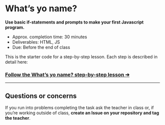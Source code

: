 # What’s yo name?

**Use basic if-statements and prompts to make your first Javascript program.**

- Approx. completion time: 30 minutes
- Deliverables: HTML, JS
- Due: Before the end of class

This is the starter code for a step-by-step lesson. Each step is described in detail here:

### [**Follow the What’s yo name? step-by-step lesson ➔**](https://learntheweb.courses/courses/javascript/whats-yo-name/)

---

## Questions or concerns

If you run into problems completing the task ask the teacher in class or, if you’re working outside of class, **create an Issue on your repository and tag the teacher**.
